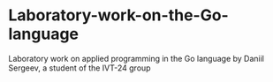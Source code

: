 # Laboratory-work-on-the-Go-language
Laboratory work on applied programming in the Go language by Daniil Sergeev, a student of the IVT-24 group
